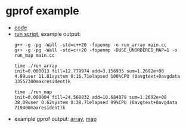 # gprof example
- [code](main.cc)
- [run script](run), example output:
   ```
   g++ -g -pg -Wall -std=c++20 -fopenmp -o run_array main.cc
   g++ -g -pg -Wall -std=c++20 -fopenmp -DUSE_UNORDERED_MAP=1 -o run_map main.cc

   time ./run_array
   init=0.000013 fill=12.779974 add=3.156935 sum=1.2692e+08
   4.89user 11.81system 0:16.71elapsed 100%CPU (0avgtext+0avgdata 33557300maxresident)k

   time ./run_map
   init=0.000004 fill=24.568832 add=10.684079 sum=1.2692e+08
   38.09user 0.62system 0:38.71elapsed 99%CPU (0avgtext+0avgdata 719400maxresident)k
   ```
- example gprof output: [array](gprof_array), [map](gprof_map)
